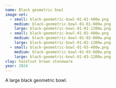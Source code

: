 ```yaml
---
name: Black geometric bowl
image-set:
  - small: black-geometric-bowl-01-01-400w.png
    medium: black-geometric-bowl-01-01-600w.png
    large: black-geometric-bowl-01-01-1200w.png
  - small: black-geometric-bowl-01-02-400w.png
    medium: black-geometric-bowl-01-02-600w.png
    large: black-geometric-bowl-01-02-1200w.png
  - small: black-geometric-bowl-01-03-400w.png
    medium: black-geometric-bowl-01-03-600w.png
    large: black-geometric-bowl-01-03-1200w.png
clay: hazelnut brown stoneware
year: 2024
---
```


A large black geometric bowl.